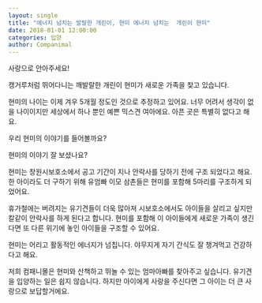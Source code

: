 ```yaml
---
layout: single
title: "에너지 넘치는 발랄한 개린이, 현미 에너지 넘치는  개린이 현미"
date: 2018-01-01 12:00:00
categories: 입양
author: Companimal
---
```


사랑으로 안아주세요!

캥거루처럼 뛰어다니는 깨발랄한 개린이 현미가 새로운 가족을 찾고 있습니다.

현미의 나이는 이제 겨우 5개월 정도인 것으로 추정하고 있어요. 너무 어려서 생각이 없을 나이이지만 세상에서 하나 뿐인 예쁜 믹스견 여아에요. 아픈 곳은 특별히 없다고 해요.

우리 현미의 이야기를 들어볼까요?

현미의 이야기 잘 보셨나요?

현미는 창원시보호소에서 공고 기간이 지나 안락사를 당하기 전에 구조 되었다고 해요. 한 아이라도 더 구하기 위해 유엄빠 이모 삼촌들은 현미를 포함해 5마리를 구조하게 되었어요.

휴가철에는 버려지는 유기견들이 더욱 많아져 시보호소에서도 아이들을 살리고 싶지만 칼같이 안락사를 하게 된다고 합니다. 현미를 포함해 이 아이들에게 새로운 가족이 생긴다면 또 다른 위기에 놓인 아이들을 구조할 수 있어요.

현미는 어리고 활동적인 에너지가 넘칩니다. 야무지게 자기 간식도 잘 챙겨먹고 건강하다고 해요.

저희 컴패니몰은 현미와 산책하고 뛰놀 수 있는 엄마아빠를 찾아주고 싶습니다. 유기견을 입양하는 일은 쉽지 않습니다. 하지만 아이에게 사랑을 주신다면 그 아이는 더 큰 사랑으로 보답할거에요.
